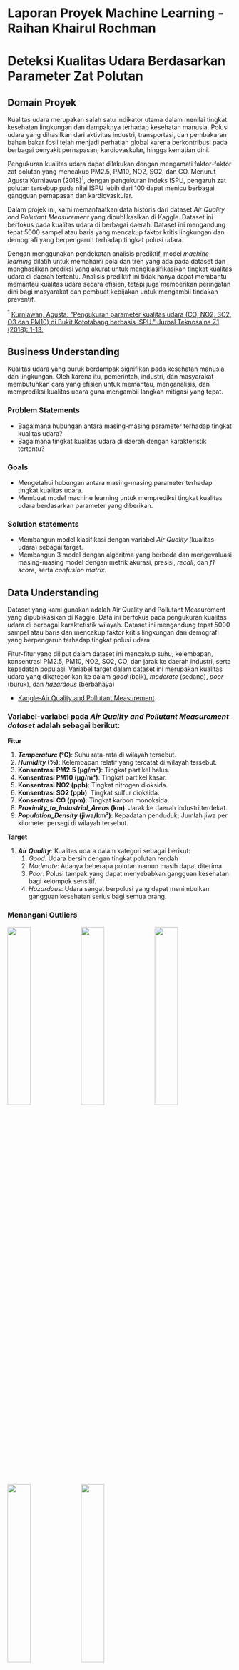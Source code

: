 # Laporan Proyek Machine Learning - Raihan Khairul Rochman
# Deteksi Kualitas Udara Berdasarkan Parameter Zat Polutan

## Domain Proyek

Kualitas udara merupakan salah satu indikator utama dalam menilai tingkat kesehatan lingkungan dan dampaknya terhadap kesehatan manusia. Polusi udara yang dihasilkan dari aktivitas industri, transportasi, dan pembakaran bahan bakar fosil telah menjadi perhatian global karena berkontribusi pada berbagai penyakit pernapasan, kardiovaskular, hingga kematian dini.

Pengukuran kualitas udara dapat dilakukan dengan mengamati faktor-faktor zat polutan yang mencakup PM2.5, PM10, NO2, SO2, dan CO. Menurut Agusta Kurniawan (2018)<sup>1</sup>, dengan pengukuran indeks ISPU, pengaruh zat polutan tersebup pada nilai ISPU lebih dari 100 dapat menicu berbagai gangguan pernapasan dan kardiovaskular. 

Dalam projek ini, kami memanfaatkan data historis dari dataset *Air Quality and Pollutant Measurement* yang dipublikasikan di Kaggle. Dataset ini berfokus pada kualitas udara di berbagai daerah. Dataset ini mengandung tepat 5000 sampel atau baris yang mencakup faktor kritis lingkungan dan demografi yang berpengaruh terhadap tingkat polusi udara.

Dengan menggunakan pendekatan analisis prediktif, model *machine learning* dilatih untuk memahami pola dan tren yang ada pada dataset dan menghasilkan prediksi yang akurat untuk mengklasifikasikan tingkat kualitas udara di daerah tertentu. Analisis prediktif ini tidak hanya dapat membantu memantau kualitas udara secara efisien, tetapi juga memberikan peringatan dini bagi masyarakat dan pembuat kebijakan untuk mengambil tindakan preventif. 
  
<sup>1</sup> [Kurniawan, Agusta. "Pengukuran parameter kualitas udara (CO, NO2, SO2, O3 dan PM10) di Bukit Kototabang berbasis ISPU." Jurnal Teknosains 7.1 (2018): 1-13.](https://journal.ugm.ac.id/teknosains/article/view/34658) 

## Business Understanding

Kualitas udara yang buruk berdampak signifikan pada kesehatan manusia dan lingkungan. Oleh karena itu, pemerintah, industri, dan masyarakat membutuhkan cara yang efisien untuk memantau, menganalisis, dan memprediksi kualitas udara guna mengambil langkah mitigasi yang tepat.

### Problem Statements

- Bagaimana hubungan antara masing-masing parameter terhadap tingkat kualitas udara?
- Bagaimana tingkat kualitas udara di daerah dengan karakteristik tertentu?

### Goals

- Mengetahui hubungan antara masing-masing parameter terhadap tingkat kualitas udara.
- Membuat model machine learning untuk memprediksi tingkat kualitas udara berdasarkan parameter yang diberikan.

### Solution statements
- Membangun model klasifikasi dengan variabel *Air Quality* (kualitas udara) sebagai target.
- Membangun 3 model dengan algoritma yang berbeda dan mengevaluasi masing-masing model dengan metrik akurasi, presisi, *recall*, dan *f1 score*, serta *confusion matrix*.

## Data Understanding
Dataset yang kami gunakan adalah Air Quality and Pollutant Measurement yang dipublikasikan di Kaggle. Data ini berfokus pada pengukuran kualitas udara di berbagai karaktetistik wilayah. Dataset ini mengandung tepat 5000 sampel atau baris dan mencakup faktor kritis lingkungan dan demografi yang berpengaruh terhadap tingkat polusi udara.

Fitur-fitur yang diliput dalam dataset ini mencakup suhu, kelembapan, konsentrasi PM2.5, PM10, NO2, SO2, CO, dan jarak ke daerah industri, serta kepadatan populasi. Variabel target dalam dataset ini merupakan kualitas udara yang dikategorikan ke dalam *good* (baik), *moderate* (sedang), *poor* (buruk), dan *hazardous* (berbahaya)
- [Kaggle-Air Quality and Pollutant Measurement](https://www.kaggle.com/api/v1/datasets/download/mujtabamatin/air-quality-and-pollution-assessment).

### Variabel-variabel pada *Air Quality and Pollutant Measurement dataset* adalah sebagai berikut:
**Fitur**
1. ***Temperature* (°C)**: Suhu rata-rata di wilayah tersebut.
2. ***Humidity* (%)**: Kelembapan relatif yang tercatat di wilayah tersebut.
3. **Konsentrasi PM2.5 (µg/m³)**: Tingkat partikel halus.
4. **Konsentrasi PM10 (µg/m³)**: Tingkat partikel kasar.
5. **Konsentrasi NO2 (ppb)**: Tingkat nitrogen dioksida.
6. **Konsentrasi SO2 (ppb)**: Tingkat sulfur dioksida.
7. **Konsentrasi CO (ppm)**: Tingkat karbon monoksida.
8. ***Proximity_to_Industrial_Areas* (km)**: Jarak ke daerah industri terdekat.
9. ***Population_Density* (jiwa/km²)**: Kepadatan penduduk; Jumlah jiwa per kilometer persegi di wilayah tersebut.
  
**Target**
1. ***Air Quality***: Kualitas udara dalam kategori sebagai berikut:
   1) *Good*: Udara bersih dengan tingkat polutan rendah
   2) *Moderate*: Adanya beberapa polutan namun masih dapat diterima
   3) *Poor*: Polusi tampak yang dapat menyebabkan gangguan kesehatan bagi kelompok sensitif.
   4) *Hazardous*: Udara sangat berpolusi yang dapat menimbulkan gangguan kesehatan serius bagi semua orang.


### Menangani Outliers

<img src="https://github.com/user-attachments/assets/9a6c5be5-ab3e-47ff-bbc6-ab41d27f9a58" width="32%"/>
<img src="https://github.com/user-attachments/assets/5941119e-013d-472e-80c1-f75407e657fc" width="32%"/>
<img src="https://github.com/user-attachments/assets/8ea3b524-4ec2-499e-b17c-6f1884f1fde8" width="32%"/>
<img src="https://github.com/user-attachments/assets/4174c2b2-c89e-443a-b35f-ffb8e80ab7fb" width="32%"/>
<img src="https://github.com/user-attachments/assets/93dba22e-8f59-4c30-8e24-a1857f7693fd" width="32%"/>

Gambar di atas merupakan visualisasi *box plot* untuk mencari *outliers* dalam data. Tampak ada banyak sekali *outliers* (titik-titik kecil) pada setiap kolom. *Outliers* merupakan sampel yang nilainya cukup jauh dari cakupan umum data dan kemunculannya cukup jarang. Dalam tahap ini, *outliers* yang ada akan dihapus untuk mempertahankan pola dan konsistensi pada data.

### Distribusi Data Variabel Fitur

![image](https://github.com/user-attachments/assets/c8809dd7-e2ea-4a83-a8e4-8e99e5b52893)

Berdasarkan gambar di atas, tampak variabel PM2.5, PM10, dan SO2 memiliki distribusi data miring ke kanan. Sedangkan, variabel NO2 memiliki distribusi data cenderung normal. Serta, variabel CO memiliki distribusi data bimodal yang ditunjukkan dengan adanya dua puncak.

### Distribusi Data Variabel Target

![Screenshot_20241211_231241_Chrome](https://github.com/user-attachments/assets/eefd110b-fcbc-4cd6-9e42-2461fc5753b4)

Pada gambar di atas terlihat jelas bahwa jumlah data untuk setiap kelas pada variabel target mengalamai ketidakseimbangan. Hal ini dampat berdampak pada pola yang akan dipelajari oleh model dan berpotensi menghasilkan bias. Oleh karena itu, kami menerapkan *oversampling* pada datazet untuk mempertahankan keseimbangan data.

### Rata-Rata Nilai pada Fitur Numerik

![image](https://github.com/user-attachments/assets/5c855ade-0c99-483e-8be4-a1dbc1fd755b)
![image](https://github.com/user-attachments/assets/d355680d-25e7-480c-ae70-f07a07267ed5)
![image](https://github.com/user-attachments/assets/1ba9310b-ca15-4c85-a0a6-c065f0238dde)
![image](https://github.com/user-attachments/assets/9f8ed4ad-2060-458f-bf3f-8c5c16a28d9d)
![image](https://github.com/user-attachments/assets/c81baa3a-b7a5-4316-b592-ded818748c9f)

Pada kelima gambar di atas dapat disimpulkan sebuah pola bahwa setiap faktor atau fitur cenderung memiliki nilai yang rendah untuk kategori *Good* berdasarkan nilai rata-ratanya pada fitur tersebut, diikuti oleh kategori *Moderate*, *Poor*, lalu *Hazardous*, yang secara bertahap memiliki rata-rata nilai yang semakin besar pada setiap fitur.

## Data Preparation

### Oversampling

```py
oversampler = RandomOverSampler(random_state=1)
X_resampled, y_resampled = oversampler.fit_resample(X, y)
```

Pada tahap ini, seperti sudah diketahui sebelumnya pada tahap EDA, bahwa dataset kami memiliki ketidakseimbangan distribusi kelas yang berpotensi menghasilkan bias ketika jumlah data pada satu kelas lebih banyak dari yang lainnya. Dengan melakukan *oversampling*, ketidakseimbangan distribusi data akan ditangani dengan ditambahkannya sampel baru secara acak berdasarkan sampel yang sudah ada sebelumnya. Hal ini akan membuat jumlah data untuk setiap kelas seimbang dan tentu akan memperbanyak jumlah keseluruhan sampel data. Tahap ini membantu mencegah terjadinya bias dalam prediksi model.

### Pembagian Uji-Latih

```py
X_train, X_test, y_train, y_test = train_test_split(X_resampled, y_resampled, train_size=.8, random_state=1)
```

Pembagian uji-latih bekerja dengan membagi keseluruhan dataset awal menjadi dua bagian--uji dan latih. Proporsi yang digunakan dapat beragam, namun untuk model kami kali ini menggunakan proporsi 80% untuk data latih dan 20% untuk data uji. Pembagian ini berfungsi untuk mencegah model mempelajari semua data dan mengevaluasi performa model pada data yang tidak terlihat. Hal ini mencegah terjadinya *overfitting* di mana model terlanjur menghafalkan keseluruhan data latih sehingga tidak mampu untuk meprediksi data yang tidak terlihat.

## Modeling

Kami menggunakan tiga model dengan algoritma yang berbeda untuk pelatihan. Ketiga algoritma yang saya gunakan untuk model-model saya adalah *K-Nearest Neighbord*, *RandomForest*, serta *GradientBoosting*. Setiap algoritma atau *estimator* yang kami gunakan dimasukkan ke dalam *pipeline* bersama dengan sebuah *transformer StandarScaler*. Dengan memasukkan *transformer* untuk tahap *preprocessing* dan *estimator* ke dalam sebuah *pipeline*, kami tidak perlu secara manual menstandardisasi setiap data yang akan diproses oleh model. *Pipeline* yang kami rancang akan secara otomatis menstandardisasi data yang akan diproses untuk pelatihan maupun untuk evaluasi dan prediksi.

### 1. K-Nearest Neighbors (Classifier)

```py
knn = Pipeline([
    ('scaler', StandardScaler()),
    ('knn', KNeighborsClassifier(n_neighbors=4, weights='uniform'))
])
```

*K-Nearest Neighbors (KNN)* adalah sebuah algoritma sederhana dan intuitif yang dapat digunakan untuk A
### 2. Random Forest (Classifier)

```py
random_forest = Pipeline([
    ('scaler', StandardScaler()),
    ('random_forest', RandomForestClassifier(n_estimators=50, max_depth=15))
])
```

### 3. Gradient Boosting (Classifier)

```py
gradient_boosting = Pipeline([
    ('scaler', StandardScaler()),
    ('gradient_boosting', GradientBoostingClassifier(learning_rate=.1, max_depth=3, n_estimators=100))
])
```

**Rubrik/Kriteria Tambahan (Opsional)**: 
- Menjelaskan kelebihan dan kekurangan dari setiap algoritma yang digunakan.
- Jika menggunakan satu algoritma pada solution statement, lakukan proses improvement terhadap model dengan hyperparameter tuning. **Jelaskan proses improvement yang dilakukan**.
- Jika menggunakan dua atau lebih algoritma pada solution statement, maka pilih model terbaik sebagai solusi. **Jelaskan mengapa memilih model tersebut sebagai model terbaik**.

## Evaluation

Pada bagian ini anda perlu menyebutkan metrik evaluasi yang digunakan. Lalu anda perlu menjelaskan hasil proyek berdasarkan metrik evaluasi yang digunakan.

Sebagai contoh, Anda memiih kasus klasifikasi dan menggunakan metrik **akurasi, precision, recall, dan F1 score**. Jelaskan mengenai beberapa hal berikut:
- Penjelasan mengenai metrik yang digunakan
- Menjelaskan hasil proyek berdasarkan metrik evaluasi

Ingatlah, metrik evaluasi yang digunakan harus sesuai dengan konteks data, problem statement, dan solusi yang diinginkan.

**Rubrik/Kriteria Tambahan (Opsional)**: 
- Menjelaskan formula metrik dan bagaimana metrik tersebut bekerja.

**---Ini adalah bagian akhir laporan---**

_Catatan:_
- _Anda dapat menambahkan gambar, kode, atau tabel ke dalam laporan jika diperlukan. Temukan caranya pada contoh dokumen markdown di situs editor [Dillinger](https://dillinger.io/), [Github Guides: Mastering markdown](https://guides.github.com/features/mastering-markdown/), atau sumber lain di internet. Semangat!_
- Jika terdapat penjelasan yang harus menyertakan code snippet, tuliskan dengan sewajarnya. Tidak perlu menuliskan keseluruhan kode project, cukup bagian yang ingin dijelaskan saja.
